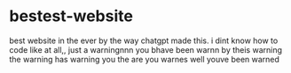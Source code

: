 # bestest-website
best website in the ever
by the way chatgpt made this. i dint know how to code like at all,, just a warningnnn you   bhave been warnn  by theis warning  the warning  has warning  you   the are you warnes  well youve been warned
